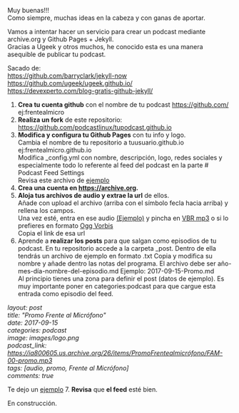 Muy buenas!!!  
Como siempre, muchas ideas en la cabeza y con ganas de aportar.

Vamos a intentar hacer un servicio para crear un podcast mediante archive.org y Github Pages + Jekyll.  
Gracias a Ugeek y otros muchos, he conocido esta es una manera asequible de publicar tu podcast.

Sacado de:  
<https://github.com/barryclark/jekyll-now>  
<https://github.com/ugeek/ugeek.github.io/>  
<https://devexperto.com/blog-gratis-github-jekyll/>

1. **Crea tu cuenta github** con el nombre de tu podcast <https://github.com/> ej:frentealmicro  
2. **Realiza un fork** de este repositorio: <https://github.com/podcastlinux/tupodcast.github.io>  
3. **Modifica y configura tu Github Pages** con tu info y logo.  
Cambia el nombre de tu repositorio a tuusuario.github.io ej:frentealmicro.github.io  
Modifica _config.yml con nombre, descripción, logo, redes sociales y especialmente todo lo referente al feed del podcast en la parte # Podcast Feed Settings  
Revisa este archivo de [ejemplo](https://github.com/podcastlinux/podcastlinux.github.io/blob/master/_config.yml) 
4. **Crea una cuenta en <https://archive.org>.**
5. **Aloja tus archivos de audio y extrae la url** de ellos.  
Añade con upload el archivo (arriba con el símbolo fecla hacia arriba) y rellena los campos.  
Una vez esté, entra en ese audio [(Ejemplo)](https://archive.org/details/PL28Aniversario) y pincha en [VBR mp3](https://ia800605.us.archive.org/26/items/PL28Aniversario/PL-28-Aniversario.mp3) o si lo prefieres en formato [Ogg Vorbis](https://ia800605.us.archive.org/26/items/PL28Aniversario/PL-28-Aniversario.ogg)  
Copia el link de esa url
6. Aprende a **realizar los posts** para que salgan como episodios de tu podcast.
En tu repositorio accede a la carpeta _post.
Dentro de ella tendrás un archivo de ejemplo en formato .txt
Copia y modifica su nombre y añade dentro las notas del programa.
El archivo debe ser año-mes-día-nombre-del-episodio.md Ejemplo: 2017-09-15-Promo.md  
Al principio tienes una zona para definir el post (datos de ejemplo). Es muy importante poner en categories:podcast para que cargue esta entrada como episodio del feed.  

_layout: post  
title: "Promo Frente al Micrófono"  
date: 2017-09-15  
categories: podcast  
image: images/logo.png  
podcast_link: https://ia800605.us.archive.org/26/items/PromoFrentealmicrófono/FAM-00-promo.mp3  
tags: [audio, promo, Frente al Micrófono]  
comments: true_  

Te dejo un [ejemplo](https://github.com/uGeek/ugeek.github.io/edit/master/_posts/podcast/2017-09-04-076.-Un-servidor-en-mi-casa.md)
7. **Revisa** que **el feed** esté bien.

En construcción.

